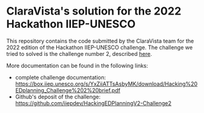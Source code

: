 # ClaraVista's solution for the 2022 Hackathon IIEP-UNESCO

This repository contains the code submitted by the ClaraVista team for the 2022 edition of the Hackathon IIEP-UNESCO challenge.
The challenge we tried to solved is the challenge number 2, described [here](https://box.iiep.unesco.org/s/YxZiiATTsAsbyMK/download/Hacking%20EDplanning_Challenge%202%20brief.pdf).

More documentation can be found in the following links:
- complete challenge documentation: https://box.iiep.unesco.org/s/YxZiiATTsAsbyMK/download/Hacking%20EDplanning_Challenge%202%20brief.pdf
- Github's deposit of the challenge: https://github.com/iiepdev/HackingEDPlanningV2-Challenge2
